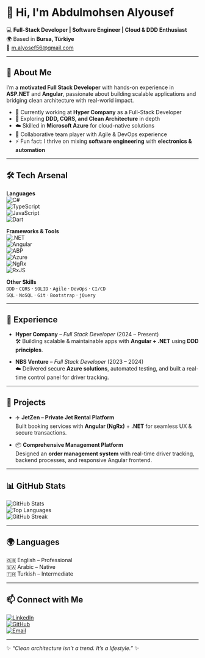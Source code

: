 <!-- Profile README for Abdulmohsen Alyousef -->

# 👋 Hi, I'm **Abdulmohsen Alyousef**  

💻 **Full-Stack Developer | Software Engineer | Cloud & DDD Enthusiast**  
🌍 Based in **Bursa, Türkiye**  
📧 [m.alyosef56@gmail.com](mailto:m.alyosef56@gmail.com)  

---

## 🚀 About Me  
I’m a **motivated Full Stack Developer** with hands-on experience in **ASP.NET** and **Angular**, passionate about building scalable applications and bridging clean architecture with real-world impact.  

- 🔭 Currently working at **Hyper Company** as a Full-Stack Developer  
- 🌱 Exploring **DDD, CQRS, and Clean Architecture** in depth  
- ☁️ Skilled in **Microsoft Azure** for cloud-native solutions  
- 🤝 Collaborative team player with Agile & DevOps experience  
- ⚡ Fun fact: I thrive on mixing **software engineering** with **electronics & automation**  

---

## 🛠️ Tech Arsenal  

**Languages**  
![C#](https://img.shields.io/badge/C%23-239120?style=for-the-badge&logo=c-sharp&logoColor=white)  
![TypeScript](https://img.shields.io/badge/TypeScript-007ACC?style=for-the-badge&logo=typescript&logoColor=white)  
![JavaScript](https://img.shields.io/badge/JavaScript-F7E017?style=for-the-badge&logo=javascript&logoColor=black)  
![Dart](https://img.shields.io/badge/Dart-0175C2?style=for-the-badge&logo=dart&logoColor=white)  

**Frameworks & Tools**  
![.NET](https://img.shields.io/badge/.NET-512BD4?style=for-the-badge&logo=dotnet&logoColor=white)  
![Angular](https://img.shields.io/badge/Angular-DD0031?style=for-the-badge&logo=angular&logoColor=white)  
![ABP](https://img.shields.io/badge/ABP_Framework-1C3D5A?style=for-the-badge&logo=dotnet&logoColor=white)  
![Azure](https://img.shields.io/badge/Azure-0089D6?style=for-the-badge&logo=microsoftazure&logoColor=white)  
![NgRx](https://img.shields.io/badge/NgRx-B7178C?style=for-the-badge&logo=ngrx&logoColor=white)  
![RxJS](https://img.shields.io/badge/RxJS-B7178C?style=for-the-badge&logo=reactivex&logoColor=white)  

**Other Skills**  
`DDD` · `CQRS` · `SOLID` · `Agile` · `DevOps` · `CI/CD`  
`SQL` · `NoSQL` · `Git` · `Bootstrap` · `jQuery`  

---

## 💼 Experience  

- **Hyper Company** – *Full Stack Developer* (2024 – Present)  
  🛠 Building scalable & maintainable apps with **Angular + .NET** using **DDD principles**.  

- **NBS Venture** – *Full Stack Developer* (2023 – 2024)  
  ☁️ Delivered secure **Azure solutions**, automated testing, and built a real-time control panel for driver tracking.  

---

## 🌟 Projects  

- ✈️ **JetZen – Private Jet Rental Platform**  
  Built booking services with **Angular (NgRx)** + **.NET** for seamless UX & secure transactions.  

- 📦 **Comprehensive Management Platform**  
  Designed an **order management system** with real-time driver tracking, backend processes, and responsive Angular frontend.  

---

## 📊 GitHub Stats  

![GitHub Stats](https://github-readme-stats.vercel.app/api?username=Mohsen3-5&show_icons=true&theme=tokyonight)  
![Top Languages](https://github-readme-stats.vercel.app/api/top-langs/?username=Mohsen3-5&layout=compact&theme=tokyonight)  
![GitHub Streak](https://github-readme-streak-stats.herokuapp.com/?user=Mohsen3-5&theme=tokyonight)  

---

## 🌍 Languages  
🇬🇧 English – Professional  
🇸🇦 Arabic – Native  
🇹🇷 Turkish – Intermediate  

---

## 📫 Connect with Me  

[![LinkedIn](https://img.shields.io/badge/LinkedIn-0A66C2?style=for-the-badge&logo=linkedin&logoColor=white)](https://www.linkedin.com/in/m-alyosef/)  
[![GitHub](https://img.shields.io/badge/GitHub-181717?style=for-the-badge&logo=github&logoColor=white)](https://github.com/Mohsen3-5)  
[![Email](https://img.shields.io/badge/Email-D14836?style=for-the-badge&logo=gmail&logoColor=white)](mailto:m.alyosef56@gmail.com)  

---

✨ _“Clean architecture isn’t a trend. It’s a lifestyle.”_ ✨
